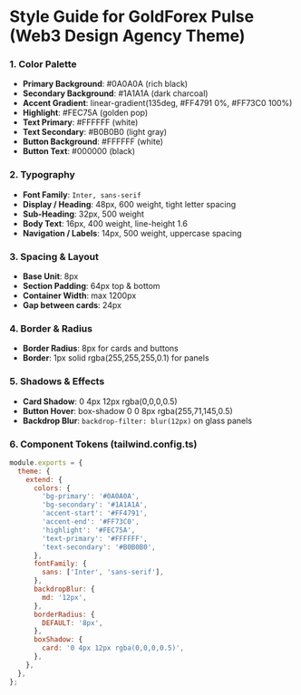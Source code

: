 # Style Guide for GoldForex Pulse (Web3 Design Agency Theme)

### 1. Color Palette
- **Primary Background**: #0A0A0A (rich black)
- **Secondary Background**: #1A1A1A (dark charcoal)
- **Accent Gradient**: linear-gradient(135deg, #FF4791 0%, #FF73C0 100%)
- **Highlight**: #FEC75A (golden pop)
- **Text Primary**: #FFFFFF (white)
- **Text Secondary**: #B0B0B0 (light gray)
- **Button Background**: #FFFFFF (white)
- **Button Text**: #000000 (black)

### 2. Typography
- **Font Family**: `Inter, sans-serif`
- **Display / Heading**: 48px, 600 weight, tight letter spacing
- **Sub-Heading**: 32px, 500 weight
- **Body Text**: 16px, 400 weight, line-height 1.6
- **Navigation / Labels**: 14px, 500 weight, uppercase spacing

### 3. Spacing & Layout
- **Base Unit**: 8px
- **Section Padding**: 64px top & bottom
- **Container Width**: max 1200px
- **Gap between cards**: 24px

### 4. Border & Radius
- **Border Radius**: 8px for cards and buttons
- **Border**: 1px solid rgba(255,255,255,0.1) for panels

### 5. Shadows & Effects
- **Card Shadow**: 0 4px 12px rgba(0,0,0,0.5)
- **Button Hover**: box-shadow 0 0 8px rgba(255,71,145,0.5)
- **Backdrop Blur**: `backdrop-filter: blur(12px)` on glass panels

### 6. Component Tokens (tailwind.config.ts)
```js
module.exports = {
  theme: {
    extend: {
      colors: {
        'bg-primary': '#0A0A0A',
        'bg-secondary': '#1A1A1A',
        'accent-start': '#FF4791',
        'accent-end': '#FF73C0',
        'highlight': '#FEC75A',
        'text-primary': '#FFFFFF',
        'text-secondary': '#B0B0B0',
      },
      fontFamily: {
        sans: ['Inter', 'sans-serif'],
      },
      backdropBlur: {
        md: '12px',
      },
      borderRadius: {
        DEFAULT: '8px',
      },
      boxShadow: {
        card: '0 4px 12px rgba(0,0,0,0.5)',
      },
    },
  },
};